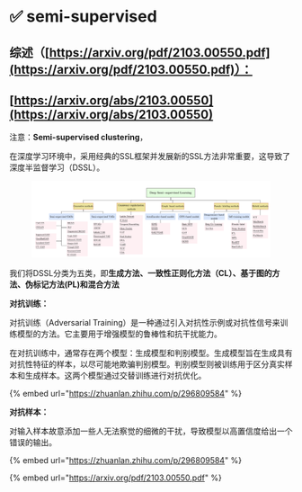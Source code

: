 # ✅ semi-supervised

## 综述（[https://arxiv.org/pdf/2103.00550.pdf](https://arxiv.org/pdf/2103.00550.pdf)）：

## [https://arxiv.org/abs/2103.00550](https://arxiv.org/abs/2103.00550)

注意：**Semi-supervised clustering**，



在深度学习环境中，采用经典的SSL框架并发展新的SSL方法非常重要，这导致了深度半监督学习（DSSL）。

<figure><img src="../../.gitbook/assets/image (38).png" alt=""><figcaption></figcaption></figure>

我们将DSSL分类为五类，即**生成方法、一致性正则化方法（CL）、基于图的方法、伪标记方法(PL)和混合方法**



**对抗训练：**

对抗训练（Adversarial Training）是一种通过引入对抗性示例或对抗性信号来训练模型的方法。它主要用于增强模型的鲁棒性和抗干扰能力。

在对抗训练中，通常存在两个模型：生成模型和判别模型。生成模型旨在生成具有对抗性特征的样本，以尽可能地欺骗判别模型。判别模型则被训练用于区分真实样本和生成样本。这两个模型通过交替训练进行对抗优化。

{% embed url="https://zhuanlan.zhihu.com/p/296809584" %}

**对抗样本：**

对输入样本故意添加一些人无法察觉的细微的干扰，导致模型以高置信度给出一个错误的输出。

{% embed url="https://zhuanlan.zhihu.com/p/296809584" %}







{% embed url="https://arxiv.org/pdf/2103.00550.pdf" %}
